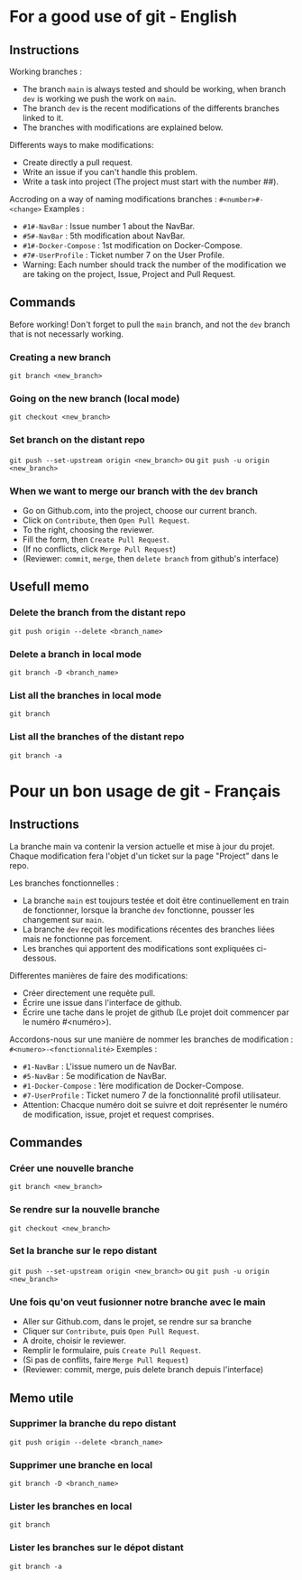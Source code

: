 # For a good use of git - English

## Instructions

Working branches :
- The branch `main` is always tested and should be working, when branch `dev` is working we push the work on `main`.
- The branch `dev` is the recent modifications of the differents branches linked to it.
- The branches with modifications are explained below.

Differents ways to make modifications:
- Create directly a pull request.
- Write an issue if you can't handle this problem.
- Write a task into project (The project must start with the number #<number>#).

Accroding on a way of naming modifications branches :
`#<number>#-<change>`
Examples :
- `#1#-NavBar` : Issue number 1 about the NavBar.
- `#5#-NavBar` : 5th modification about NavBar.
- `#1#-Docker-Compose` : 1st modification on Docker-Compose.
- `#7#-UserProfile` : Ticket number 7 on the User Profile.
- Warning: Each number should track the number of the modification we are taking on the project, Issue, Project and Pull Request.

## Commands

Before working! Don't forget to pull the `main` branch, and not the `dev` branch that is not necessarly working.

### Creating a new branch
`git branch <new_branch>`

### Going on the new branch (local mode)
`git checkout <new_branch>`

### Set branch on the distant repo
`git push --set-upstream origin <new_branch>` ou `git push -u origin <new_branch>`

### When we want to merge our branch with the `dev` branch
- Go on Github.com, into the project, choose our current branch.
- Click on `Contribute`, then `Open Pull Request`.
- To the right, choosing the reviewer.
- Fill the form, then `Create Pull Request`.
- (If no conflicts, click `Merge Pull Request`)
- (Reviewer: `commit`, `merge`, then `delete branch` from github's interface)

## Usefull memo

### Delete the branch from the distant repo
`git push origin --delete <branch_name>`

### Delete a branch in local mode
`git branch -D <branch_name>`

### List all the branches in local mode
`git branch`

### List all the branches of the distant repo
`git branch -a`

# Pour un bon usage de git - Français

## Instructions

La branche main va contenir la version actuelle et mise à jour du projet.
Chaque modification fera l'objet d'un ticket sur la page "Project" dans le repo.

Les branches fonctionnelles :
- La branche `main` est toujours testée et doit être continuellement en train de fonctionner, lorsque la branche `dev` fonctionne, pousser les changement sur `main`.
- La branche `dev` reçoit les modifications récentes des branches liées mais ne fonctionne pas forcement.
- Les branches qui apportent des modifications sont expliquées ci-dessous.

Differentes manières de faire des modifications:
- Créer directement une requête pull.
- Écrire une issue dans l'interface de github.
- Écrire une tache dans le projet de github (Le projet doit commencer par le numéro #<numéro>).

Accordons-nous sur une manière de nommer les branches de modification :
`#<numero>-<fonctionnalité>`
Exemples :
- `#1-NavBar` : L'issue numero un de NavBar.
- `#5-NavBar` : 5e modification de NavBar.
- `#1-Docker-Compose` : 1ère modification de Docker-Compose.
- `#7-UserProfile` : Ticket numero 7 de la fonctionnalité profil utilisateur.
- Attention: Chacque numéro doit se suivre et doit représenter le numéro de modification, issue, projet et request comprises.

## Commandes

### Créer une nouvelle branche
`git branch <new_branch>`

### Se rendre sur la nouvelle branche
`git checkout <new_branch>`

### Set la branche sur le repo distant
`git push --set-upstream origin <new_branch>` ou `git push -u origin <new_branch>`

### Une fois qu'on veut fusionner notre branche avec le main
- Aller sur Github.com, dans le projet, se rendre sur sa branche
- Cliquer sur `Contribute`, puis `Open Pull Request`.
- A droite, choisir le reviewer.
- Remplir le formulaire, puis `Create Pull Request`.
- (Si pas de conflits, faire `Merge Pull Request`)
- (Reviewer: commit, merge, puis delete branch depuis l'interface)

## Memo utile

### Supprimer la branche du repo distant
`git push origin --delete <branch_name>`

### Supprimer une branche en local
`git branch -D <branch_name>`

### Lister les branches en local
`git branch`

### Lister les branches sur le dépot distant
`git branch -a`